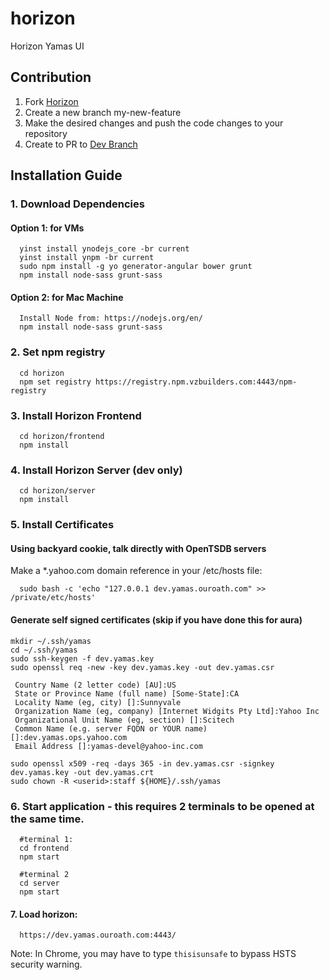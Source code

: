 # horizon
Horizon Yamas UI

## Contribution

1. Fork [Horizon](https://git.ouroath.com/monitoring/horizon)
2. Create a new branch my-new-feature
3. Make the desired changes and push the code changes to your repository
4. Create to PR to [Dev Branch](https://git.ouroath.com/monitoring/horizon/tree/dev)

## Installation Guide

### 1. Download Dependencies

#### Option 1: for VMs
```
  yinst install ynodejs_core -br current
  yinst install ynpm -br current
  sudo npm install -g yo generator-angular bower grunt
  npm install node-sass grunt-sass
```

#### Option 2: for Mac Machine
```
  Install Node from: https://nodejs.org/en/
  npm install node-sass grunt-sass
```

### 2. Set npm registry
```  
  cd horizon
  npm set registry https://registry.npm.vzbuilders.com:4443/npm-registry
```

### 3. Install Horizon Frontend
```  
  cd horizon/frontend
  npm install
```

### 4. Install Horizon Server (dev only)
```  
  cd horizon/server
  npm install
```

### 5. Install Certificates

#### Using backyard cookie, talk directly with OpenTSDB servers
Make a \*.yahoo.com domain reference in your /etc/hosts file:

```
  sudo bash -c 'echo "127.0.0.1 dev.yamas.ouroath.com" >> /private/etc/hosts'
```

#### Generate self signed certificates (skip if you have done this for aura)
```
mkdir ~/.ssh/yamas
cd ~/.ssh/yamas
sudo ssh-keygen -f dev.yamas.key
sudo openssl req -new -key dev.yamas.key -out dev.yamas.csr

 Country Name (2 letter code) [AU]:US
 State or Province Name (full name) [Some-State]:CA
 Locality Name (eg, city) []:Sunnyvale
 Organization Name (eg, company) [Internet Widgits Pty Ltd]:Yahoo Inc
 Organizational Unit Name (eg, section) []:Scitech
 Common Name (e.g. server FQDN or YOUR name) []:dev.yamas.ops.yahoo.com
 Email Address []:yamas-devel@yahoo-inc.com

sudo openssl x509 -req -days 365 -in dev.yamas.csr -signkey dev.yamas.key -out dev.yamas.crt
sudo chown -R <userid>:staff ${HOME}/.ssh/yamas
```

### 6. Start application - this requires 2 terminals to be opened at the same time.
```
  #terminal 1:
  cd frontend
  npm start

  #terminal 2
  cd server
  npm start
```

#### 7. Load horizon:

```
  https://dev.yamas.ouroath.com:4443/
```

Note: In Chrome, you may have to type `thisisunsafe` to bypass HSTS security warning.